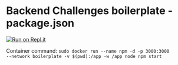 # Backend Challenges boilerplate - package.json
[![Run on Repl.it](https://repl.it/badge/github/freeCodeCamp/boilerplate-npm)](https://repl.it/github/freeCodeCamp/boilerplate-npm)

Container command:
<code>sudo docker run --name npm -d -p 3000:3000 --network boilerplate -v $(pwd):/app -w /app node npm start</code>
